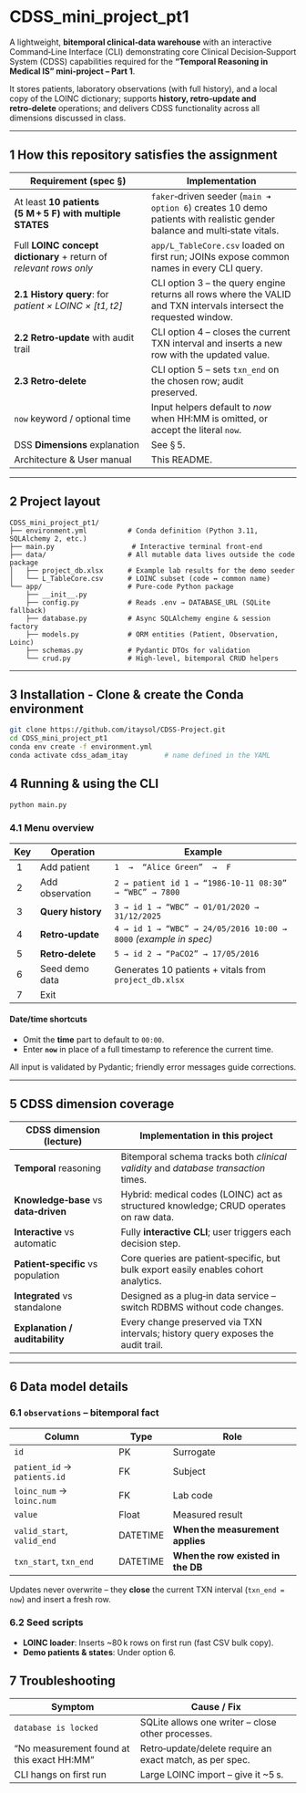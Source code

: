 # CDSS_mini_project_pt1

A lightweight, **bitemporal clinical‑data warehouse** with an interactive Command‑Line Interface (CLI) demonstrating core Clinical Decision‑Support System (CDSS) capabilities required for the **“Temporal Reasoning in Medical IS” mini‑project – Part 1**.

It stores patients, laboratory observations (with full history), and a local copy of the LOINC dictionary; supports **history, retro‑update and retro‑delete** operations; and delivers CDSS functionality across all dimensions discussed in class.

---

## 1 How this repository satisfies the assignment

| Requirement (spec §) | Implementation |
|----------------------|----------------|
| At least **10 patients (5 M + 5 F) with multiple STATES** | `faker`‑driven seeder (`main ➜ option 6`) creates 10 demo patients with realistic gender balance and multi‑state vitals. |
| Full **LOINC concept dictionary** + return of *relevant rows only* | `app/L_TableCore.csv` loaded on first run; JOINs expose common names in every CLI query. |
| **2.1 History query**: for *patient × LOINC × [t1, t2]* | CLI option 3 – the query engine returns all rows where the VALID and TXN intervals intersect the requested window. |
| **2.2 Retro‑update** with audit trail | CLI option 4 – closes the current TXN interval and inserts a new row with the updated value. |
| **2.3 Retro‑delete** | CLI option 5 – sets `txn_end` on the chosen row; audit preserved. |
| `now` keyword / optional time | Input helpers default to *now* when HH:MM is omitted, or accept the literal `now`. |
| DSS **Dimensions** explanation | See § 5. |
| Architecture & User manual | This README. |

---

## 2 Project layout

```text
CDSS_mini_project_pt1/
├── environment.yml          # Conda definition (Python 3.11, SQLAlchemy 2, etc.)
├── main.py                   # Interactive terminal front‑end
├── data/                    # All mutable data lives outside the code package
│   ├── project_db.xlsx      # Example lab results for the demo seeder
│   └── L_TableCore.csv      # LOINC subset (code ↔ common name)
└── app/                     # Pure‑code Python package
    ├── __init__.py
    ├── config.py            # Reads .env → DATABASE_URL (SQLite fallback)
    ├── database.py          # Async SQLAlchemy engine & session factory
    ├── models.py            # ORM entities (Patient, Observation, Loinc)
    ├── schemas.py           # Pydantic DTOs for validation
    └── crud.py              # High‑level, bitemporal CRUD helpers

```

---

## 3 Installation - Clone & create the Conda environment

```bash
git clone https://github.com/itaysol/CDSS-Project.git
cd CDSS_mini_project_pt1
conda env create -f environment.yml
conda activate cdss_adam_itay         # name defined in the YAML
```

## 4 Running & using the CLI

```bash
python main.py
```

### 4.1 Menu overview

| Key | Operation | Example |
|-----|-----------|---------|
| 1  | Add patient | `1  →  “Alice Green”  →  F` |
| 2  | Add observation | `2 → patient id 1 → “1986‑10‑11 08:30” → “WBC” → 7800` |
| 3  | **Query history** | `3 → id 1 → “WBC” → 01/01/2020 → 31/12/2025` |
| 4  | **Retro‑update** | `4 → id 1 → “WBC” → 24/05/2016 10:00 → 8000` *(example in spec)* |
| 5  | **Retro‑delete** | `5 → id 2 → “PaCO2” → 17/05/2016` |
| 6  | Seed demo data | Generates 10 patients + vitals from `project_db.xlsx` |
| 7  | Exit |   |

#### Date/time shortcuts
* Omit the **time** part to default to `00:00`.
* Enter **`now`** in place of a full timestamp to reference the current time.

All input is validated by Pydantic; friendly error messages guide corrections.

---

## 5 CDSS dimension coverage

| CDSS dimension (lecture) | Implementation in this project |
|--------------------------|--------------------------------|
| **Temporal** reasoning | Bitemporal schema tracks both *clinical validity* and *database transaction* times. |
| **Knowledge‑base** vs **data‑driven** | Hybrid: medical codes (LOINC) act as structured knowledge; CRUD operates on raw data. |
| **Interactive** vs automatic | Fully **interactive CLI**; user triggers each decision step. |
| **Patient‑specific** vs population | Core queries are patient‑specific, but bulk export easily enables cohort analytics. |
| **Integrated** vs standalone | Designed as a plug‑in data service – switch RDBMS without code changes. |
| **Explanation / auditability** | Every change preserved via TXN intervals; history query exposes the audit trail. |

---

## 6 Data model details

### 6.1 `observations` – bitemporal fact

| Column | Type | Role |
|--------|------|------|
| `id` | PK | Surrogate |
| `patient_id` → `patients.id` | FK | Subject |
| `loinc_num` → `loinc.num` | FK | Lab code |
| `value` | Float | Measured result |
| `valid_start`, `valid_end` | DATETIME | **When the measurement applies** |
| `txn_start`, `txn_end` | DATETIME | **When the row existed in the DB** |

Updates never overwrite – they **close** the current TXN interval (`txn_end = now`)
and insert a fresh row.

### 6.2 Seed scripts

* **LOINC loader**: Inserts ~80 k rows on first run (fast CSV bulk copy).
* **Demo patients & states**: Under option 6.

## 7 Troubleshooting

| Symptom | Cause / Fix |
|---------|-------------|
| `database is locked` | SQLite allows one writer – close other processes. |
| “No measurement found at this exact HH:MM” | Retro‑update/delete require an exact match, as per spec. |
| CLI hangs on first run | Large LOINC import – give it ~5 s. |
